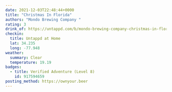 ```yaml
---
date: 2021-12-03T22:48:44+0000
title: "Christmas In Florida"
authors: "Mondo Brewing Company "
rating: 3
drink_of: https://untappd.com/b/mondo-brewing-company-christmas-in-florida/
checkin:
  title: Untappd at Home
  lat: 34.235
  long: -77.948
weather:
  summary: Clear
  temperature: 19.19
badges:
  - title: Verified Adventure (Level 8)
    id: 917594659
posting_method: https://ownyour.beer
---
```

